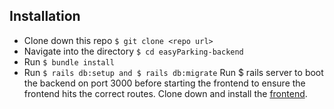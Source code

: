 ## Installation
- Clone down this repo 
`$ git clone <repo url>`
- Navigate into the directory 
`$ cd easyParking-backend`
- Run `$ bundle install`
- Run `$ rails db:setup and $ rails db:migrate`
Run $ rails server to boot the backend on port 3000 before starting the frontend to ensure the frontend hits the correct routes.
Clone down and install the [frontend](https://github.com/speedy012/easyParking-frontend).
